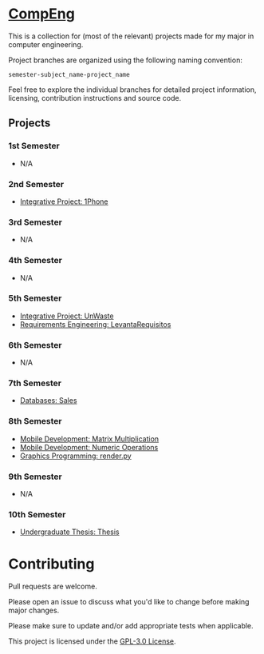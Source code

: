# [CompEng](https://github.com/ckc-dev/PI-1Phone)

This is a collection for (most of the relevant) projects made for my major in computer engineering.

Project branches are organized using the following naming convention:

```
semester-subject_name-project_name
```

Feel free to explore the individual branches for detailed project information, licensing, contribution instructions and source code.

## Projects

### 1st Semester
- N/A

### 2nd Semester
- [Integrative Project: 1Phone](../../tree/s2-integrative_project-1phone)

### 3rd Semester
- N/A

### 4th Semester
- N/A

### 5th Semester
- [Integrative Project: UnWaste](../../tree/s5-integrative_project-unwaste)
- [Requirements Engineering: LevantaRequisitos](../../tree/s5-requirements_engineering-levanta_requisitos)

### 6th Semester
- N/A

### 7th Semester
- [Databases: Sales](../../tree/s7-databases-sales)

### 8th Semester
- [Mobile Development: Matrix Multiplication](../../tree/s8-mobile_development-matrix_multiplication)
- [Mobile Development: Numeric Operations](../../tree/s8-mobile_development-numeric_operations)
- [Graphics Programming: render.py](../../tree/s8-graphics_programming-renderpy)

### 9th Semester
- N/A

### 10th Semester
- [Undergraduate Thesis: Thesis](../../tree/s10-undergraduate_thesis-thesis)

# Contributing

Pull requests are welcome.

Please open an issue to discuss what you'd like to change before making major changes.

Please make sure to update and/or add appropriate tests when applicable.

This project is licensed under the [GPL-3.0 License](./LICENSE).
